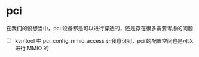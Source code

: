# pci

在我们的设想当中，pci 设备都是可以进行穿透的，还是存在很多需要考虑的问题

- [ ] kvmtool 中 pci_config_mmio_access 让我意识到，pci 的配置空间也是可以进行 MMIO 的


[^1]: https://stackoverflow.com/questions/52136259/how-to-access-pci-express-configuration-space-via-mmio
